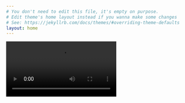 ```yaml
---
# You don't need to edit this file, it's empty on purpose.
# Edit theme's home layout instead if you wanna make some changes
# See: https://jekyllrb.com/docs/themes/#overriding-theme-defaults
layout: home
---
```


<video src="assets/vid/dcrecycles.mp4" autoplay>Unsupported, oh no!</video>
